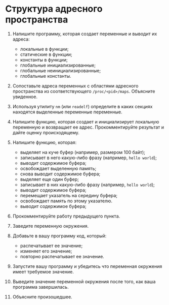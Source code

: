 # Структура адресного пространства

1. Напишите программу, которая создает переменные и выводит их адреса:

   + локальные в функции;
   + статические в функции;
   + константы в функции;
   + глобальные инициализированные;
   + глобальные неинициализированные;
   + глобальные константы.

2. Сопоставьте адреса переменных с областями адресного пространства из
соответствующего `/proc/<pid>/maps`. Объясните увиденное.
3. Используя утилиту `nm` (или `readelf`) определите в каких секциях находятся выделенные переменные переменные.
4. Напишите функцию, которая создает и инициализирует локальную переменную и возвращает ее адрес. Прокомментируйте результат и дайте оценку происходящему.
5. Напишите функцию, которая:

   + выделяет на куче буфер (например, размером 100 байт);
   + записывает в него какую-либо фразу (например, `hello world`);
   + выводит содержимое буфера;
   + освобождает выделенную память;
   + снова выводит содержимое буфера;
   + выделяет еще один буфер;
   + записывает в них какую-либо фразу (например, `hello world`);
   + выводит содержимое буфера;
   + перемещает указатель на середину буфера;
   + освобождает память по этому указателю.
   + выводит содержимое буфера;

6. Прокомментируйте работу предыдущего пункта.
7. Заведите переменную окружения.
8. Добавьте в вашу программу код, который:

   + распечатывает ее значение;
   + изменяет его значение;
   + повторно распечатывает ее значение.

9. Запустите вашу программу и убедитесь что переменная окружения
имеет требуемое значение.
10. Выведите значение переменной окружения после того, как ваша
программа завершилась.
11. Объясните произошедшее.
